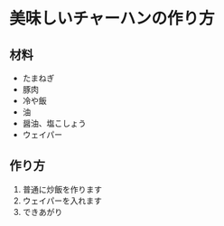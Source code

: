 # 美味しいチャーハンの作り方

## 材料

- たまねぎ
- 豚肉
- 冷や飯
- 油
- 醤油、塩こしょう
- ウェイパー

## 作り方

1. 普通に炒飯を作ります
2. ウェイパーを入れます
3. できあがり

